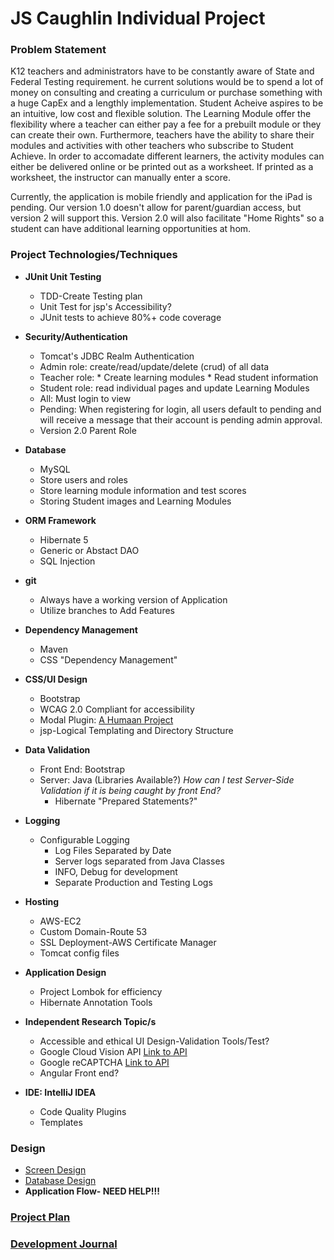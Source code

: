 # JS Caughlin Individual Project


### Problem Statement
K12 teachers and administrators have to be constantly aware of State and Federal Testing requirement. 
he current solutions would be to spend a lot of money on consulting and creating a curriculum or purchase something with a huge CapEx and a lengthly implementation. 
Student Acheive aspires to be an intuitive, low cost and flexible solution. The Learning Module offer the flexibility where a teacher can either pay a fee for a prebuilt module or they can create their own. Furthermore, teachers have the ability to share their modules and activities with other teachers who subscribe to Student Achieve. In order to accomadate different learners, the activity modules can either be delivered online or be printed out as a worksheet. If printed as a worksheet, the instructor can manually enter a score.

Currently, the application is mobile friendly and application for the iPad is pending. Our version 1.0 doesn't allow for parent/guardian access, but version 2 will support this. Version 2.0 will also facilitate "Home Rights" so a student can have additional learning opportunities at hom.



### Project Technologies/Techniques 

* 	**JUnit Unit Testing**
	* TDD-Create Testing plan
	* Unit Test for jsp's Accessibility?
	* JUnit tests to achieve 80%+ code coverage 
	  	
* **Security/Authentication**
  * Tomcat's JDBC Realm Authentication
  * Admin role: create/read/update/delete (crud) of all data
  * Teacher role: 
  			* Create learning modules
  			* Read student information
  * Student role: read individual pages and update Learning Modules
  * All: Must login to view
  * Pending: When registering for login, all users default to pending and will receive a 
  message that their account is pending admin approval.
  * Version 2.0 Parent Role
  
* **Database**
  * MySQL
  * Store users and roles
  * Store learning module information and test scores
  * Storing Student images and Learning Modules
  
* **ORM Framework**
  * Hibernate 5
  * Generic or Abstact DAO
  * SQL Injection
  
* **git**
	* Always have a working version of Application
	* Utilize branches to Add Features 	 
  
* **Dependency Management**
  * Maven
  * CSS "Dependency Management"

* **CSS/UI Design**
  * Bootstrap
  * WCAG 2.0 Compliant for accessibility
  * Modal Plugin: [A Humaan Project](http://www.humaan.com/modaal/)
  * jsp-Logical Templating and Directory Structure
  
* **Data Validation**
  * Front End: Bootstrap
  * Server: Java (Libraries Available?)
  	 *How can I test Server-Side Validation if it is being caught by front End?*
  	 * Hibernate "Prepared Statements?"
		
* **Logging**
  * Configurable Logging
	* Log Files Separated by Date
	* Server logs separated from Java Classes 
   	* INFO, Debug for development
   	* Separate Production and Testing Logs
	
* **Hosting**
  * AWS-EC2
  * Custom Domain-Route 53
  * SSL Deployment-AWS Certificate Manager
  * Tomcat config files

* **Application Design**
	* Project Lombok for efficiency
	* Hibernate Annotation Tools
  
* **Independent Research Topic/s**
	* Accessible and ethical UI Design-Validation Tools/Test?	
	* Google Cloud Vision API [Link to API](https://cloud.google.com/vision/)
	* Google reCAPTCHA [Link to API](https://developers.google.com/recaptcha/)
	* Angular Front end?

* **IDE: IntelliJ IDEA**
	* Code Quality Plugins
	* Templates 	

### Design

* [Screen Design](DesignDocuments/WireFrames.bmpr)
* [Database Design](DesignDocuments/studentManager.svg)
* **Application Flow- NEED HELP!!!**

### [Project Plan](ProjectPlan.md)

### [Development Journal](Journal.md)
